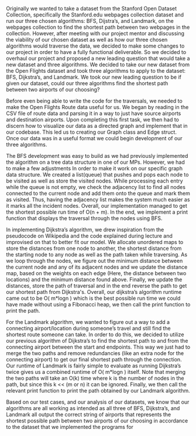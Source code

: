 Originally we wanted to take a dataset from the Stanford Open Dataset Collection, specifically the Stanford.edu webpages collection dataset and run our three chosen algorithms: BFS, Dijstra’s, and Landmark, on the webpages collection to find the shortest path between two webpages in the collection. However, after meeting with our project mentor and discussing the viability of our chosen dataset as well as how our three chosen algorithms would traverse the data, we decided to make some changes to our project in order to have a fully functional deliverable. So we decided to overhaul our project and proposed a new leading question that would take a new dataset and three algorithms. We decided to take our new dataset from the Open Flights dataset and took three algorithms to apply to the dataset: BFS, Dijkstra’s, and Landmark. We took our new leading question to be if given our dataset, could our three algorithms find the shortest path between two airports of our choosing?

Before even being able to write the code for the traversals, we needed to make the Open Flights Route data useful for us. We began by reading in the CSV file of route data and parsing it in a way to just have source airports and destination airports. Upon completing this first task, we then had to discern how to visualize our data as a directed graph and implement that in our codebase. This led us to creating our Graph class and Edge struct. Once our data was in a useful format we could begin development of our three algorithms. 

The BFS development was easy to build as we had previously implemented the algorithm on a tree data structure in one of our MPs. However, we had to make a few adjustments In order to make it work on our specific graph data structure. We created a list(queue) that pushes and pops each node to be visited as well as store the visited nodes. While processing each entry while the queue is not empty, we check the adjacency list to find all nodes connected to the current node and add them onto the queue and mark them as visited. Thus, having the adjacency list makes the system much easier as it marks all the incident nodes. Overall, our implementation managed to get the shortest possible run time of O(n + m). In the end, we implement a print function that displays the traversal through the nodes using BFS.

In implementing Dijkstra’s algorithm, we drew inspiration from the pseudocode on Wikipedia and the code explained during lecture and improvised on that to better fit our model. We allocate unordered maps to store the distances from one node to another, the shortest distance from the starting node to any node as well as the path taken while traversing. As we loop through the nodes, we figure out the minimum distance between the current node and any of its adjacent nodes and we update the distance map, based on the weights on each edge (Here, the distance between two locations) and the minimum distance found above. Finally, we update the distances, store the path of traversal and in the end reverse the path to get our shortest path from Dijkstra's. Overall, our dijkstra’s algorithm runtime came out to be O( m*logn ) which is the best possible run time we could have made without using a Fibonacci heap, we then call the print function to print the path.

For the Landmark algorithm, we wanted to figure out a way to add a connecting airport/location during someone’s travel and still find the shortest route someone can take. In order to do this, we decided to utilize our previous algorithm of Dijkstra’s to find the shortest path to and from the connecting airport between the start and endpoints. This way we just had to merge the two paths and remove redundancies (like an extra node for the connecting airport) to get our final shortest path through the connection. Our runtime of Landmark is fairly simple to evaluate as running Dijkstra’s twice gives us a combined runtime of O( m*logn ) itself. Note that merging the two paths will take an O(k) time where k is the number of nodes in the path, but since this k << (m or n) it can be ignored. Finally, we then call the relevant print function to print the path obtained by our Landmark algorithm. 

Based on our test cases, and our analysis of our datasets, we know that our algorithms are all working as intended as all three of BFS, Dijkstra’s, and Landmark all output the correct string of airports that represents the shortest possible path between two airports of our choosing in accordance to the dataset that we implemented the programs for
